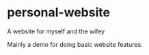 # personal-website
A website for myself and the wifey

Mainly a demo for doing basic website features.
